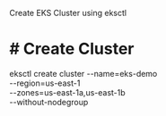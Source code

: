 Create EKS Cluster using eksctl

# # Create Cluster
eksctl create cluster --name=eks-demo \
                      --region=us-east-1 \
                      --zones=us-east-1a,us-east-1b \
                      --without-nodegroup 
